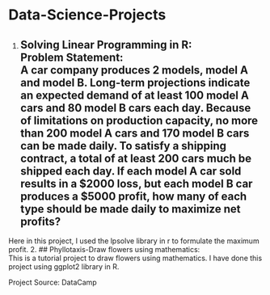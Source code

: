 # Data-Science-Projects
1. ## Solving Linear Programming in R: <br/>Problem Statement:<br/>A car company produces 2 models, model A and model B. Long-term projections indicate an expected demand of at least 100 model A cars and 80 model B cars each day. Because of limitations on production capacity, no more than 200 model A cars and 170 model B cars can be made daily. To satisfy a shipping contract, a total of at least 200 cars much be shipped each day. If each model A car sold results in a $2000 loss, but each model B car produces a $5000 profit, how many of each type should be made daily to maximize net profits?<br/>
Here in this project, I used the lpsolve library in r to formulate the maximum profit.
2. ## Phyllotaxis-Draw flowers using mathematics: <br/>
This is a tutorial project to draw flowers using mathematics. I have done this project using ggplot2 library in R.<br/>

Project Source: DataCamp
